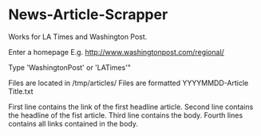 # News-Article-Scrapper
Works for LA Times and Washington Post.


Enter a homepage
E.g. http://www.washingtonpost.com/regional/

Type 'WashingtonPost' or 'LATimes'"

Files are located in /tmp/articles/
Files are formatted YYYYMMDD-Article Title.txt

First line contains the link of the first headline article.
Second line contains the headline of the fist article.
Third line contains the body.
Fourth lines contains all links contained in the body.
